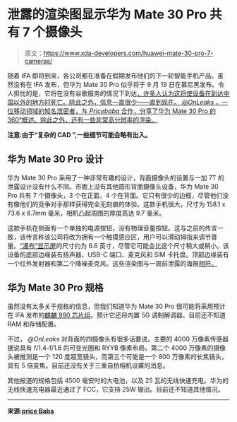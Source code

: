 # 泄露的渲染图显示华为 Mate 30 Pro 共有 7 个摄像头

> 原文：<https://www.xda-developers.com/huawei-mate-30-pro-7-cameras/>

随着 IFA 即将到来，各公司都在准备在假期发布他们的下一轮智能手机产品。虽然没有在 IFA 发布，但华为 Mate 30 Pro 似乎将于 9 月 19 日在慕尼黑发布。令人担忧的是，它将在没有谷歌服务的情况下到达[，许多人认为这将使设备在到达中国以外的地方时死亡。除此之外，信息一直很少——直到现在。 *@OnLeaks* ，一位移动领域的知名泄密者，与 *Pricebaba* 合作，分享了华为 Mate 30 Pro 的 360°概述。除此之外，还有一些非常高分辨率的渲染。](https://www.xda-developers.com/huawei-mate-30-without-google-play-apps-services/)

**注意:由于“复杂的 CAD ”,一些细节可能会略有出入。**

## 华为 Mate 30 Pro 设计

华为 Mate 30 Pro 采用了一种非常有趣的设计，背面摄像头的设置与一加 7T 的泄露设计没有什么不同。市面上没有其他圆形背面摄像头设备，华为 Mate 30 Pro 共有 7 个摄像头，3 个在正面，4 个在背面。它只有很少的边框，尽管他们没有像他们的竞争对手那样获得完全无刻痕的体验。这款手机很大，尺寸为 158.1 x 73.6 x 8.7mm 毫米，相机凸起周围的厚度高达 9.7 毫米。

这款手机在侧面有一个单独的电源按钮，没有物理音量按钮。这与之前的传言一致，该传言称该公司将改为拥有一个触摸感应区，用户可以滑动拇指来调节音量。[“瀑布”显示屏](https://www.xda-developers.com/oppo-waterfall-display-beyond-edges/)的尺寸约为 6.6 英寸，尽管它可能会比这个尺寸稍大或稍小。该设备的底部边缘装有扬声器、USB-C 端口、麦克风和 SIM 卡托盘。顶部边缘装有一个红外发射器和第二个降噪麦克风。这些渲染图与一周前泄露的海报[相符。](https://www.xda-developers.com/huawei-mate-30-leak-quad-camera/)

## 华为 Mate 30 Pro 规格

虽然没有太多关于规格的信息，但我们知道华为 Mate 30 Pro 很可能将采用预计在 IFA 发布的[麒麟 990 芯片组](https://www.xda-developers.com/kirin-985-huawei-mate-30-7nm-euv-lithography/)。预计它还将内置 5G 调制解调器。目前还不知道 RAM 和存储配置。

不过， *@OnLeaks* 对背面的四摄像头有很多话要说。主要的 4000 万像素传感器据说具有 f/1.4-f/1.6 的可变光圈和 RYYB 像素布局。第二个 4000 万像素的摄像头被推测是一个 120 度超宽镜头，而第三个可能是一个 800 万像素的长焦镜头，具有 5 倍变焦。目前还没有关于三重自拍相机设置的消息。

其他报道的规格包括 4500 毫安时的大电池，以及 25 瓦的无线快速充电。华为的无线快速充电器最近通过了 FCC，它支持 25W 输出。目前还不知道其他情况。

* * *

**来源:[price Baba](https://pricebaba.com/blog/huawei-mate-30-pro-renders-360-degree-video-exclusive)**